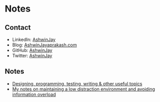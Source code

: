 # Notes

## Contact

* LinkedIn: [AshwinJay](https://www.linkedin.com/in/ashwinjay/) 
* Blog:     [AshwinJayaprakash.com](http://ashwinjayaprakash.com/) 
* GitHub:   [AshwinJay](https://github.com/AshwinJay)
* Twitter:  [AshwinJay](https://twitter.com/ashwinjay)

## Notes

* [Designing, programming, testing, writing & other useful topics](notes-design.md)
* [My notes on maintaining a low distraction environment and avoiding information overload](notes-productivity.md)
